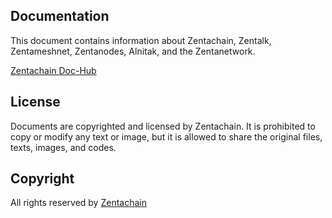 ## Documentation
This document contains information about Zentachain, Zentalk, Zentameshnet, Zentanodes, Alnitak, and the Zentanetwork.

[Zentachain Doc-Hub](http://docs.zentachain.io)

## License
Documents are copyrighted and licensed by Zentachain. It is prohibited to copy or modify any text or image, but it is allowed to share the original files, texts, images, and codes.

## Copyright
All rights reserved by [Zentachain](https://zentachain.io/)
